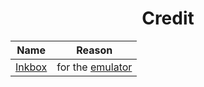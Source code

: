 <div align="center">
  <h1>Credit</h1>
  
  | Name | Reason |
  |------|--------|
  | <a href="https://www.youtube.com/@InkboxSoftware">Inkbox</a> | for the <a href="https://notin.tokyo/nes/">emulator</a> |
